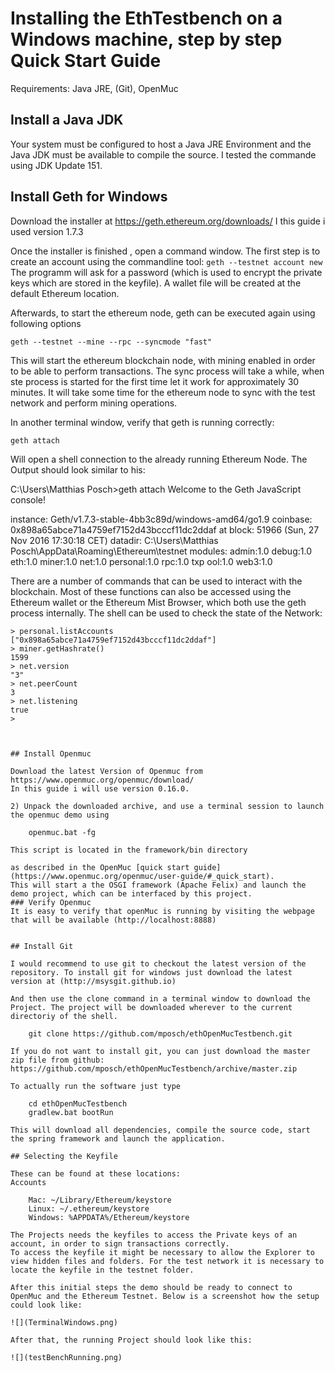 # Installing the EthTestbench on a Windows machine, step by step Quick Start Guide
Requirements: Java JRE, (Git), OpenMuc

## Install a Java JDK
 

Your system must be configured to host a Java JRE Environment and the Java JDK must be available to compile the source. 
I tested the commande using JDK Update 151. 

 
## Install Geth for Windows

Download the installer at https://geth.ethereum.org/downloads/
I this guide i used version 1.7.3

Once the installer is finished , open a command window. The first step is to create an account using the commandline tool:
``
geth --testnet account new
``
The programm will ask for a password (which is used to encrypt the private keys which are stored in the keyfile). A wallet file will be created at the default Ethereum location. 

 Afterwards, to start the ethereum node,  geth can be executed again using following options

	geth --testnet --mine --rpc --syncmode "fast"

This will start the ethereum blockchain node, with mining enabled in order to be able to perform transactions. The sync process will take a while, when ste process is started for the first time let it work for approximately 30 minutes. It will take some time for the ethereum node to sync with the test network and perform mining operations. 

In another terminal window, verify that geth is running correctly:

	geth attach

Will open a shell connection to the already running Ethereum Node. The Output should look similar to his:

C:\Users\Matthias Posch>geth attach
Welcome to the Geth JavaScript console!

instance: Geth/v1.7.3-stable-4bb3c89d/windows-amd64/go1.9
coinbase: 0x898a65abce71a4759ef7152d43bcccf11dc2ddaf
at block: 51966 (Sun, 27 Nov 2016 17:30:18 CET)
 datadir: C:\Users\Matthias Posch\AppData\Roaming\Ethereum\testnet
 modules: admin:1.0 debug:1.0 eth:1.0 miner:1.0 net:1.0 personal:1.0 rpc:1.0 txp
ool:1.0 web3:1.0
>

There are a number of commands that can be used to interact with the blockchain. Most of these functions can also be accessed using the Ethereum wallet or the Ethereum Mist Browser, which both use the geth process internally. The shell can be used to check the state of the Network:
```
> personal.listAccounts
["0x898a65abce71a4759ef7152d43bcccf11dc2ddaf"]
> miner.getHashrate()
1599
> net.version
"3"
> net.peerCount
3
> net.listening
true
>



## Install Openmuc

Download the latest Version of Openmuc from https://www.openmuc.org/openmuc/download/
In this guide i will use version 0.16.0.

2) Unpack the downloaded archive, and use a terminal session to launch the openmuc demo using 

	openmuc.bat -fg

This script is located in the framework/bin directory

as described in the OpenMuc [quick start guide](https://www.openmuc.org/openmuc/user-guide/#_quick_start). 
This will start a the OSGI framework (Apache Felix) and launch the demo project, which can be interfaced by this project.
### Verify Openmuc
It is easy to verify that openMuc is running by visiting the webpage that will be available (http://localhost:8888)


## Install Git

I would recommend to use git to checkout the latest version of the repository. To install git for windows just download the latest version at (http://msysgit.github.io)

And then use the clone command in a terminal window to download the Project. The project will be downloaded wherever to the current directoriy of the shell. 
	
	git clone https://github.com/mposch/ethOpenMucTestbench.git

If you do not want to install git, you can just download the master zip file from github: https://github.com/mposch/ethOpenMucTestbench/archive/master.zip

To actually run the software just type

	cd ethOpenMucTestbench
	gradlew.bat bootRun

This will download all dependencies, compile the source code, start the spring framework and launch the application. 

## Selecting the Keyfile

These can be found at these locations:
Accounts

    Mac: ~/Library/Ethereum/keystore
    Linux: ~/.ethereum/keystore
	Windows: %APPDATA%/Ethereum/keystore

The Projects needs the keyfiles to access the Private keys of an account, in order to sign transactions correctly. 
To access the keyfile it might be necessary to allow the Explorer to view hidden files and folders. For the test network it is necessary to locate the keyfile in the testnet folder. 

After this initial steps the demo should be ready to connect to OpenMuc and the Ethereum Testnet. Below is a screenshot how the setup could look like: 

![](TerminalWindows.png)

After that, the running Project should look like this:

![](testBenchRunning.png)

